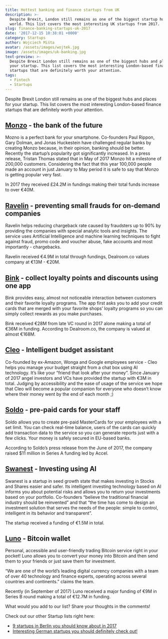 ```yaml
---
title: Hottest banking and finance startups from UK
description: >-
  Despite Brexit, London still remains as one of the biggest startup hubs in the
  world. This list covers the most interesting UK startups from 2017.
slug: finance-banking-startups-uk-2017
date: '2017-12-15 10:38:01 +0000'
category: Startups
author: Wojciech Miśta
avatar: /assets/images/wojtek.jpg
image: /assets/images/uk-banking.jpg
text-preview: >-
  Despite Brexit London still remains as one of the biggest hubs and places for
  your startup. This list covers the most interesting London-based finance
  startups that are definitely worth your attention.
tags:
  - Fintech
  - Startups
---
```




Despite Brexit London still remains as one of the biggest hubs and places for your startup. This list covers the most interesting London-based finance startups that are definitely worth your attention.


## [Monzo](https://monzo.com/) - the bank of the future

Mozno is a perfect bank for your smartphone. Co-founders Paul Rippon, Gary Dolman, and Jonas Huckestein have challenged regular banks by creating Monzo because, in their opinion, banking should be better. Recently the startup’s popularity got significantly increased. In a press release, Tristan Thomas stated that in May of 2017 Monzo hit a milestone of 200,000 customers. Considering the fact that this year 100,000 people made an account in just January to May period it is safe to say that Monzo is getting popular very fast.

In 2017 they received £24.2M in fundings making their total funds increase to over €40M.


## [Ravelin](https://www.ravelin.com/) - preventing small frauds for on-demand companies

Ravelin helps reducing chargeback rate caused by fraudsters up to 90% by providing the companies with special analytic tools and insights. The service uses Artificial Intelligence and machine learning techniques to fight against fraud, promo code and voucher abuse, fake accounts and most importantly - chargebacks.

Ravelin received €4.9M in total through fundings, Dealroom.co values company at €13M - €20M.


## [Bink](http://www.bink.com/) - collect loyalty points and discounts using one app

Bink provides easy, almost not noticeable interaction between customers and their favorite loyalty programs. The app first asks you to add your credit cards that are merged with your favorite shops’ loyalty programs so you can simply collect rewards as you make purchases.

Bink received €28M from late VC round in 2017 alone making a total of €36M in funding. According to Dealroom.co, the company is valued at almost €168M.


## [Cleo](https://meetcleo.com/) - Intelligent budget assistant

Co-founded by ex-Amazon, Wonga and Google employees service - Cleo helps you manage your budget straight from a chat box using AI technology. It’s like your “friend that look after your money”. Since January of 2017 angel investors and VCs have provided the startup with €3M in total. Judging by accessibility and the ease of usage of the service we hope that Cleo will become a popular companion for everyone who doesn’t know where their money went by the end of each month ;)


## [Soldo](https://business.soldo.com/en-eu/b/business/) - pre-paid cards for your staff

Soldo allows you to create pre-paid MasterCards for your employees with a set limit. You can check real-time balance, users of the cards can quickly add transaction data to the service so you can generate reports just with a few clicks. Your money is safely secured in EU-based banks.

According to Soldo’s press release from the June of 2017, the company raised $11 million in Series A funding led by Accel.


## [Swanest](https://swanest.com/) - Investing using AI

Swanest is a startup in seed growth state that makes investing in Stocks and Shares easier and safer. Its intelligent investing technology based on AI informs you about potential risks and allows you to return your investments based on your portfolio. Co-founders “believe the traditional financial industry should be reinvented” and that “the time has come to design an investment solution that serves the needs of the people: simple to control, intelligent in its behavior and transparent”.

The startup received a funding of €1.5M in total.


## [Luno](https://www.luno.com/) - Bitcoin wallet

Personal, accessible and user-friendly trading Bitcoin service right in your pocket! Luno allows you to convert your money into Bitcoin and then send them to your friends or just save them for investment.

“We are one of the world’s leading digital currency companies with a team of over 40 technology and finance experts, operating across several countries and continents.” claims the team.

Recently (in September of 2017) Luno received a major funding of €9M in Series B round making a total of €12.7M in funding.


What would you add to our list? Share your thoughts in the comments!

Check out our other Startup lists right here:
- [9 startups in Berlin you should know about in 2017](http://naturaily.com/blog/post/9-startups-in-berlin-you-should-know-about-in-2017)
- [Interesting German startups you should definitely check out!](http://naturaily.com/blog/post/interesting-german-startups-you-should-definitely-check-out)
